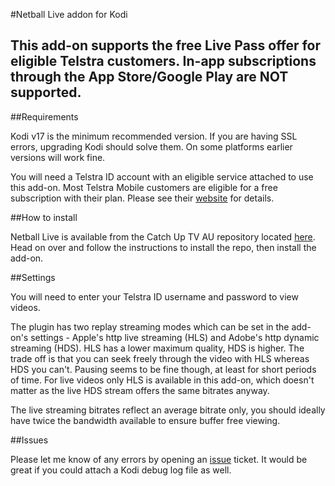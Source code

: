 #Netball Live addon for Kodi

## This add-on supports the free Live Pass offer for eligible Telstra customers. In-app subscriptions through the App Store/Google Play are NOT supported.

##Requirements

Kodi v17 is the minimum recommended version. If you are having SSL errors, upgrading Kodi should solve them. On some platforms earlier versions will work fine.

You will need a Telstra ID account with an eligible service attached to use this add-on. Most Telstra Mobile customers are eligible for a free subscription with their plan. Please see their [website](https://www.telstra.com.au/tv-movies-music/sports-offer) for details.

##How to install

Netball Live is available from the Catch Up TV AU repository located [here](https://github.com/xbmc-catchuptv-au/repo). Head on over and follow the instructions to install the repo, then install the add-on. 

##Settings

You will need to enter your Telstra ID username and password to view videos.

The plugin has two replay streaming modes which can be set in the add-on's settings - Apple's http live streaming (HLS) and Adobe's http dynamic streaming (HDS). HLS has a lower maximum quality, HDS is higher. The trade off is that you can seek freely through the video with HLS whereas HDS you can't. Pausing seems to be fine though, at least for short periods of time. For live videos only HLS is available in this add-on, which doesn't matter as the live HDS stream offers the same bitrates anyway.

The live streaming bitrates reflect an average bitrate only, you should ideally have twice the bandwidth available to ensure buffer free viewing.

##Issues

Please let me know of any errors by opening an [issue](https://github.com/glennguy/plugin.video.netball-live/issues) ticket. It would be great if you could attach a Kodi debug log file as well.
